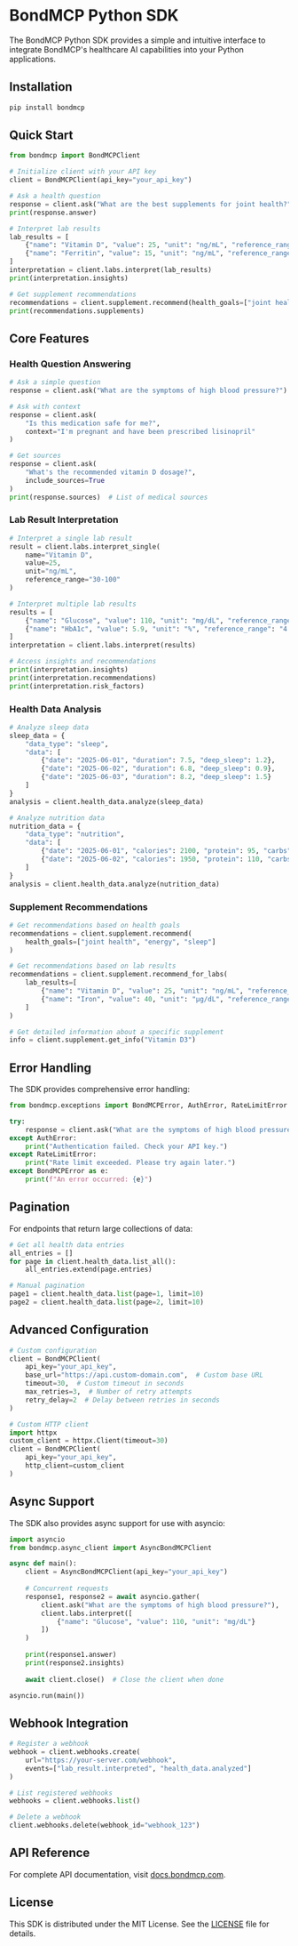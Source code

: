 # BondMCP Python SDK

The BondMCP Python SDK provides a simple and intuitive interface to integrate BondMCP's healthcare AI capabilities into your Python applications.

## Installation

```bash
pip install bondmcp
```

## Quick Start

```python
from bondmcp import BondMCPClient

# Initialize client with your API key
client = BondMCPClient(api_key="your_api_key")

# Ask a health question
response = client.ask("What are the best supplements for joint health?")
print(response.answer)

# Interpret lab results
lab_results = [
    {"name": "Vitamin D", "value": 25, "unit": "ng/mL", "reference_range": "30-100"},
    {"name": "Ferritin", "value": 15, "unit": "ng/mL", "reference_range": "20-200"}
]
interpretation = client.labs.interpret(lab_results)
print(interpretation.insights)

# Get supplement recommendations
recommendations = client.supplement.recommend(health_goals=["joint health", "energy"])
print(recommendations.supplements)
```

## Core Features

### Health Question Answering

```python
# Ask a simple question
response = client.ask("What are the symptoms of high blood pressure?")

# Ask with context
response = client.ask(
    "Is this medication safe for me?",
    context="I'm pregnant and have been prescribed lisinopril"
)

# Get sources
response = client.ask(
    "What's the recommended vitamin D dosage?",
    include_sources=True
)
print(response.sources)  # List of medical sources
```

### Lab Result Interpretation

```python
# Interpret a single lab result
result = client.labs.interpret_single(
    name="Vitamin D",
    value=25,
    unit="ng/mL",
    reference_range="30-100"
)

# Interpret multiple lab results
results = [
    {"name": "Glucose", "value": 110, "unit": "mg/dL", "reference_range": "70-99"},
    {"name": "HbA1c", "value": 5.9, "unit": "%", "reference_range": "4.0-5.6"}
]
interpretation = client.labs.interpret(results)

# Access insights and recommendations
print(interpretation.insights)
print(interpretation.recommendations)
print(interpretation.risk_factors)
```

### Health Data Analysis

```python
# Analyze sleep data
sleep_data = {
    "data_type": "sleep",
    "data": [
        {"date": "2025-06-01", "duration": 7.5, "deep_sleep": 1.2},
        {"date": "2025-06-02", "duration": 6.8, "deep_sleep": 0.9},
        {"date": "2025-06-03", "duration": 8.2, "deep_sleep": 1.5}
    ]
}
analysis = client.health_data.analyze(sleep_data)

# Analyze nutrition data
nutrition_data = {
    "data_type": "nutrition",
    "data": [
        {"date": "2025-06-01", "calories": 2100, "protein": 95, "carbs": 240, "fat": 70},
        {"date": "2025-06-02", "calories": 1950, "protein": 110, "carbs": 200, "fat": 65}
    ]
}
analysis = client.health_data.analyze(nutrition_data)
```

### Supplement Recommendations

```python
# Get recommendations based on health goals
recommendations = client.supplement.recommend(
    health_goals=["joint health", "energy", "sleep"]
)

# Get recommendations based on lab results
recommendations = client.supplement.recommend_for_labs(
    lab_results=[
        {"name": "Vitamin D", "value": 25, "unit": "ng/mL", "reference_range": "30-100"},
        {"name": "Iron", "value": 40, "unit": "μg/dL", "reference_range": "50-170"}
    ]
)

# Get detailed information about a specific supplement
info = client.supplement.get_info("Vitamin D3")
```

## Error Handling

The SDK provides comprehensive error handling:

```python
from bondmcp.exceptions import BondMCPError, AuthError, RateLimitError

try:
    response = client.ask("What are the symptoms of high blood pressure?")
except AuthError:
    print("Authentication failed. Check your API key.")
except RateLimitError:
    print("Rate limit exceeded. Please try again later.")
except BondMCPError as e:
    print(f"An error occurred: {e}")
```

## Pagination

For endpoints that return large collections of data:

```python
# Get all health data entries
all_entries = []
for page in client.health_data.list_all():
    all_entries.extend(page.entries)

# Manual pagination
page1 = client.health_data.list(page=1, limit=10)
page2 = client.health_data.list(page=2, limit=10)
```

## Advanced Configuration

```python
# Custom configuration
client = BondMCPClient(
    api_key="your_api_key",
    base_url="https://api.custom-domain.com",  # Custom base URL
    timeout=30,  # Custom timeout in seconds
    max_retries=3,  # Number of retry attempts
    retry_delay=2  # Delay between retries in seconds
)

# Custom HTTP client
import httpx
custom_client = httpx.Client(timeout=30)
client = BondMCPClient(
    api_key="your_api_key",
    http_client=custom_client
)
```

## Async Support

The SDK also provides async support for use with asyncio:

```python
import asyncio
from bondmcp.async_client import AsyncBondMCPClient

async def main():
    client = AsyncBondMCPClient(api_key="your_api_key")
    
    # Concurrent requests
    response1, response2 = await asyncio.gather(
        client.ask("What are the symptoms of high blood pressure?"),
        client.labs.interpret([
            {"name": "Glucose", "value": 110, "unit": "mg/dL"}
        ])
    )
    
    print(response1.answer)
    print(response2.insights)
    
    await client.close()  # Close the client when done

asyncio.run(main())
```

## Webhook Integration

```python
# Register a webhook
webhook = client.webhooks.create(
    url="https://your-server.com/webhook",
    events=["lab_result.interpreted", "health_data.analyzed"]
)

# List registered webhooks
webhooks = client.webhooks.list()

# Delete a webhook
client.webhooks.delete(webhook_id="webhook_123")
```

## API Reference

For complete API documentation, visit [docs.bondmcp.com](https://docs.bondmcp.com).

## License

This SDK is distributed under the MIT License. See the [LICENSE](https://github.com/bondmcp/mcp/blob/main/LICENSE) file for details.
